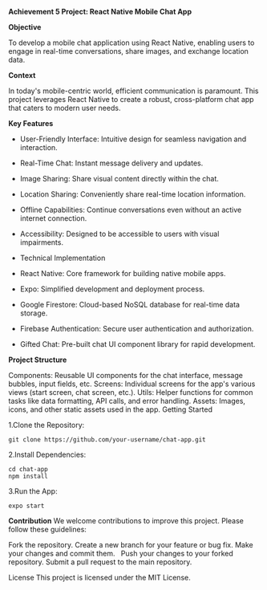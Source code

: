 **Achievement 5 Project: React Native Mobile Chat App**

**Objective**

To develop a mobile chat application using React Native, enabling users to engage in real-time conversations, share images, and exchange location data.

**Context**

In today's mobile-centric world, efficient communication is paramount. This project leverages React Native to create a robust, cross-platform chat app that caters to modern user needs.

**Key Features**

- User-Friendly Interface: Intuitive design for seamless navigation and interaction.
- Real-Time Chat: Instant message delivery and updates.
- Image Sharing: Share visual content directly within the chat.
- Location Sharing: Conveniently share real-time location information.
- Offline Capabilities: Continue conversations even without an active internet connection.
- Accessibility: Designed to be accessible to users with visual impairments.
- Technical Implementation

- React Native: Core framework for building native mobile apps.
- Expo: Simplified development and deployment process.
- Google Firestore: Cloud-based NoSQL database for real-time data storage.
- Firebase Authentication: Secure user authentication and authorization.
- Gifted Chat: Pre-built chat UI component library for rapid development.

**Project Structure**

Components: Reusable UI components for the chat interface, message bubbles, input fields, etc.
Screens: Individual screens for the app's various views (start screen, chat screen, etc.).
Utils: Helper functions for common tasks like data formatting, API calls, and error handling.
Assets: Images, icons, and other static assets used in the app.
Getting Started


1.Clone the Repository:
```
git clone https://github.com/your-username/chat-app.git
```

2.Install Dependencies:
```
cd chat-app
npm install
```
3.Run the App:
```
expo start
```

**Contribution**
We welcome contributions to improve this project. Please follow these guidelines:

Fork the repository.
Create a new branch for your feature or bug fix.
Make your changes and commit them.   
Push your changes to your forked repository.
Submit a pull request to the main repository.

License
This project is licensed under the MIT License.
